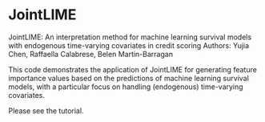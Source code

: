 # JointLIME
JointLIME: An interpretation method for machine learning survival models with endogenous time-varying covariates in credit scoring
Authors: Yujia Chen, Raffaella Calabrese, Belen Martin-Barragan

This code demonstrates the application of JointLIME for generating feature importance values based on the predictions of machine learning survival models, with a particular focus on handling (endogenous) time-varying covariates.

Please see the tutorial.

